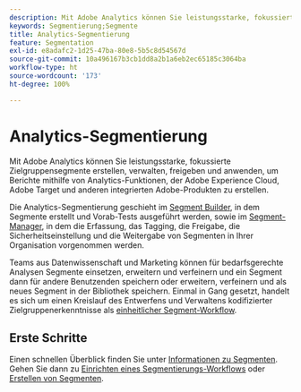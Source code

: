 ```yaml
---
description: Mit Adobe Analytics können Sie leistungsstarke, fokussierte Zielgruppensegmente erstellen, verwalten, freigeben und anwenden, um Berichte mithilfe von Analytics-Funktionen, der Adobe Experience Cloud, Adobe Target und anderen integrierten Adobe-Produkten zu erstellen.
keywords: Segmentierung;Segmente
title: Analytics-Segmentierung
feature: Segmentation
exl-id: e8adafc2-1d25-47ba-80e8-5b5c8d54567d
source-git-commit: 10a496167b3cb1dd8a2b1a6eb2ec65185c3064ba
workflow-type: ht
source-wordcount: '173'
ht-degree: 100%

---
```


# Analytics-Segmentierung

Mit Adobe Analytics können Sie leistungsstarke, fokussierte Zielgruppensegmente erstellen, verwalten, freigeben und anwenden, um Berichte mithilfe von Analytics-Funktionen, der Adobe Experience Cloud, Adobe Target und anderen integrierten Adobe-Produkten zu erstellen.

Die Analytics-Segmentierung geschieht im [Segment Builder](/help/components/segmentation/segmentation-workflow/seg-workflow.md), in dem Segmente erstellt und Vorab-Tests ausgeführt werden, sowie im [Segment-Manager](/help/components/segmentation/segmentation-workflow/seg-workflow.md), in dem die Erfassung, das Tagging, die Freigabe, die Sicherheitseinstellung und die Weitergabe von Segmenten in Ihrer Organisation vorgenommen werden.


Teams aus Datenwissenschaft und Marketing können für bedarfsgerechte Analysen Segmente einsetzen, erweitern und verfeinern und ein Segment dann für andere Benutzenden speichern oder erweitern, verfeinern und als neues Segment in der Bibliothek speichern. Einmal in Gang gesetzt, handelt es sich um einen Kreislauf des Entwerfens und Verwaltens kodifizierter Zielgruppenerkenntnisse als [einheitlicher Segment-Workflow](/help/components/segmentation/segmentation-workflow/seg-workflow.md).

## Erste Schritte

Einen schnellen Überblick finden Sie unter [Informationen zu Segmenten](/help/components/segmentation/seg-overview.md). Gehen Sie dann zu [Einrichten eines Segmentierungs-Workflows](/help/components/segmentation/segmentation-workflow/seg-workflow.md) oder [Erstellen von Segmenten](/help/components/segmentation/segmentation-workflow/seg-build.md).
